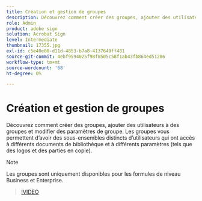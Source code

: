 ```yaml
---
title: Création et gestion de groupes
description: Découvrez comment créer des groupes, ajouter des utilisateurs à des groupes et modifier des paramètres de groupe
role: Admin
product: adobe sign
solution: Acrobat Sign
level: Intermediate
thumbnail: 17355.jpg
exl-id: c5e40e00-d11d-4853-b7a8-4137649ff481
source-git-commit: 4ebf9594025f98f0505c58f1ab43fb864ed51206
workflow-type: tm+mt
source-wordcount: '68'
ht-degree: 0%

---
```


# Création et gestion de groupes

Découvrez comment créer des groupes, ajouter des utilisateurs à des groupes et modifier des paramètres de groupe. Les groupes vous permettent d’avoir des sous-ensembles distincts d’utilisateurs qui ont accès à différents documents de bibliothèque et à différents paramètres (tels que des logos et des parties en copie).

>[!NOTE]
>
>Les groupes sont uniquement disponibles pour les formules de niveau Business et Enterprise.

>[!VIDEO](https://video.tv.adobe.com/v/344682?quality=12&learn=on&hidetitle=true)
